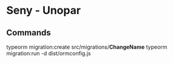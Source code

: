 # Seny - Unopar


## Commands 
typeorm migration:create src/migrations/**ChangeName**
typeorm migration:run -d dist/ormconfig.js
